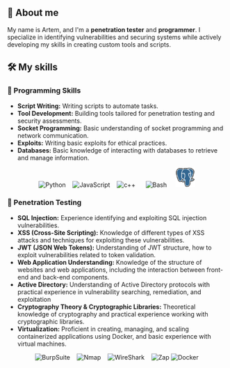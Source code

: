## 🔖 About me
My name is Artem, and I'm a **penetration tester** and **programmer**.
I specialize in identifying vulnerabilities and securing systems while actively developing my skills in creating custom tools and scripts.

## 🛠️ My skills
### :customs: Programming Skills
- **Script Writing:** Writing scripts to automate tasks.
- **Tool Development:** Building tools tailored for penetration testing and security assessments.
- **Socket Programming:** Basic understanding of socket programming and network communication.
- **Exploits:** Writing basic exploits for ethical practices.
- **Databases:** Basic knowledge of interacting with databases to retrieve and manage information.

<div align="center">
  <img src="https://s3.dualstack.us-east-2.amazonaws.com/pythondotorg-assets/media/community/logos/python-logo-only.png" alt="Python" height="45px"/>&nbsp;&nbsp;&nbsp;
  <img src="https://img.icons8.com/?size=100&id=108784&format=png&color=000000" alt="JavaScript" height="50px"/>&nbsp;&nbsp;&nbsp;
  <img src="https://cdn.jsdelivr.net/gh/devicons/devicon@latest/icons/cplusplus/cplusplus-original.svg" alt="c++" height="45px"/>&nbsp;&nbsp;&nbsp;&nbsp;&nbsp;
  <img src="https://camo.githubusercontent.com/1d19b0321539fd04f6ab0b0a5c1aa62c511561fb0f9382a28a143b3128c2369f/68747470733a2f2f63646e2e7261776769742e636f6d2f6f64622f6f6666696369616c2d626173682d6c6f676f2f6d61737465722f6173736574732f4c6f676f732f4964656e746974792f504e472f424153485f6c6f676f2d7472616e73706172656e742d62672d636f6c6f722e706e67" alt="Bash" width="100" height="40"/>&nbsp;&nbsp;&nbsp;&nbsp;
  <img src="https://github.com/devicons/devicon/blob/master/icons/postgresql/postgresql-original.svg" alt="PostgreSql" height="45px"/>
</div>

### :left_luggage: Penetration Testing
- **SQL Injection:** Experience identifying and exploiting SQL injection vulnerabilities.
- **XSS (Cross-Site Scripting):** Knowledge of different types of XSS attacks and techniques for exploiting these vulnerabilities.
- **JWT (JSON Web Tokens):** Understanding of JWT structure, how to exploit vulnerabilities related to token validation.
- **Web Application Understanding:** Knowledge of the structure of websites and web applications, including the interaction between front-end and back-end components.
- **Active Directory:** Understanding of Active Directory protocols with practical experience in vulnerability searching, remediation, and exploitation
- **Cryptography Theory & Cryptographic Libraries:** Theoretical knowledge of cryptography and practical experience working with cryptographic libraries.
- **Virtualization:** Proficient in creating, managing, and scaling containerized applications using Docker, and basic experience with virtual machines.

<div align="center">
  <img src="https://upload.wikimedia.org/wikipedia/commons/thumb/e/e7/BurpSuite_Comunity_Edition.svg/367px-BurpSuite_Comunity_Edition.svg.png" alt="BurpSuite" height="40px"/>&nbsp;&nbsp;&nbsp;
  <img src="https://nmap.org/images/nmap-logo-256x256.png" alt="Nmap" height="45px"/>&nbsp;&nbsp;&nbsp;
  <img src="https://www.wireshark.org/assets/img/wireshark-logo-light.png" alt="WireShark" width="130" height="40"/>&nbsp;&nbsp;&nbsp;
  <img src="https://brightsec.com/wp-content/uploads/2022/01/owasp-zap-1024x398.png" alt="Zap" height="45px"/>
  <img src="https://logos-world.net/wp-content/uploads/2021/02/Docker-Emblem.png" alt="Docker"  width="90" height="45"/>
</div>
